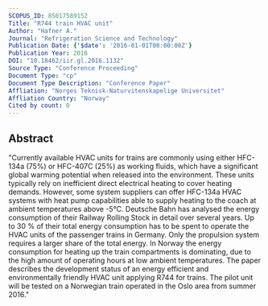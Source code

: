```yaml
---
SCOPUS_ID: 85017589152
Title: "R744 train HVAC unit"
Author: "Hafner A."
Journal: "Refrigeration Science and Technology"
Publication Date: {'$date': '2016-01-01T00:00:00Z'}
Publication Year: 2016
DOI: "10.18462/iir.gl.2016.1132"
Source Type: "Conference Proceeding"
Document Type: "cp"
Document Type Description: "Conference Paper"
Affliation: "Norges Teknisk-Naturvitenskapelige Universitet"
Affliation Country: "Norway"
Cited by count: 0
---
```


## Abstract
"Currently available HVAC units for trains are commonly using either HFC-134a (75%) or HFC-407C (25%) as working fluids, which have a significant global warming potential when released into the environment. These units typically rely on inefficient direct electrical heating to cover heating demands. However, some system suppliers can offer HFC-134a HVAC systems with heat pump capabilities able to supply heating to the coach at ambient temperatures above -5°C. Deutsche Bahn has analysed the energy consumption of their Railway Rolling Stock in detail over several years. Up to 30 % of their total energy consumption has to be spent to operate the HVAC units of the passenger trains in Germany. Only the propulsion system requires a larger share of the total energy. In Norway the energy consumption for heating up the train compartments is dominating, due to the high amount of operating hours at low ambient temperatures. The paper describes the development status of an energy efficient and environmentally friendly HVAC unit applying R744 for trains. The pilot unit will be tested on a Norwegian train operated in the Oslo area from summer 2016."

